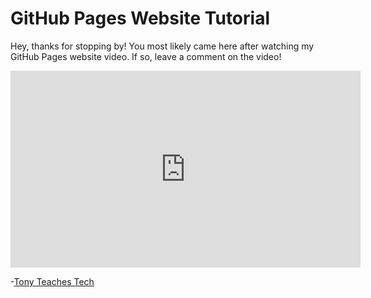 <!DOCTYPE html>
<html lang="en">
<head>
    <meta charset="utf-8"/>
    <title>Studying Dev</title>
</head>
<body>
<h1>GitHub Pages Website Tutorial</h1>
<p>Hey, thanks for stopping by! You most likely came here after watching my GitHub Pages website video. If so, leave a comment on the video!</p>
<iframe width="560" height="315" src="https://www.youtube.com/embed/o5g-lUuFgpg" title="YouTube video player" frameborder="0" allow="accelerometer; autoplay; clipboard-write; encrypted-media; gyroscope; picture-in-picture" allowfullscreen></iframe>
<p>-<a href="https://tonyteaches.tech" target="_blank">Tony Teaches Tech</a></p>
</body>
</html>
